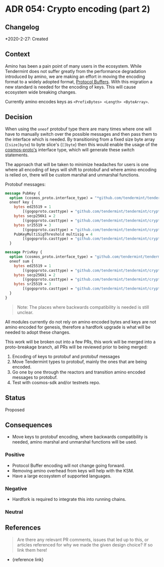 # ADR 054: Crypto encoding (part 2)

## Changelog

\*2020-2-27: Created

## Context

Amino has been a pain point of many users in the ecosystem. While Tendermint does not suffer greatly from the performance degradation introduced by amino, we are making an effort in moving the encoding format to a widely adopted format, [Protocol Buffers](https://developers.google.com/protocol-buffers). With this migration a new standard is needed for the encoding of keys. This will cause ecosystem wide breaking changes.

Currently amino encodes keys as `<PrefixBytes> <Length> <ByteArray>`.

## Decision

When using the `oneof` protobuf type there are many times where one will have to manually switch over the possible messages and then pass them to the interface which is needed. By transitioning from a fixed size byte array (`[size]byte`) to byte slice's (`[]byte`) then this would enable the usage of the [cosmos-proto's](hhttps://github.com/regen-network/cosmos-proto#interface_type) interface type, which will generate these switch statements.

The approach that will be taken to minimize headaches for users is one where all encoding of keys will shift to protobuf and where amino encoding is relied on, there will be custom marshal and unmarshal functions.

Protobuf messages:

```proto
message PubKey {
  option (cosmos_proto.interface_type) = "*github.com/tendermint/tendermint/crypto.PubKey";
  oneof key {
    bytes ed25519 = 1
        [(gogoproto.casttype) = "github.com/tendermint/tendermint/crypto/ed25519.PubKey"];
    bytes secp256k1 = 2
        [(gogoproto.casttype) = "github.com/tendermint/tendermint/crypto/secp256k1.PubKey"];
    bytes sr25519 = 3
        [(gogoproto.casttype) = "github.com/tendermint/tendermint/crypto/sr25519.PubKey"];
    PubKeyMultiSigThreshold multisig = 4
        [(gogoproto.casttype) = "github.com/tendermint/tendermint/crypto/multisig.PubKeyMultisigThreshold"];;
  }

message PrivKey {
  option (cosmos_proto.interface_type) = "github.com/tendermint/tendermint/crypto.PrivKey";
  oneof sum {
    bytes ed25519 = 1
        [(gogoproto.casttype) = "github.com/tendermint/tendermint/crypto/ed25519.PrivKey"];
    bytes secp256k1 = 2
        [(gogoproto.casttype) = "github.com/tendermint/tendermint/crypto/secp256k1.PrivKey"];
    bytes sr25519 = 3
        [(gogoproto.casttype) = "github.com/tendermint/tendermint/crypto/sr25519.PrivKey"];;
  }
}
```

> Note: The places where backwards compatibility is needed is still unclear.

All modules currently do not rely on amino encoded bytes and keys are not amino encoded for genesis, therefore a hardfork upgrade is what will be needed to adopt these changes.

This work will be broken out into a few PRs, this work will be merged into a proto-breakage branch, all PRs will be reviewed prior to being merged:

1. Encoding of keys to protobuf and protobuf messages
2. Move Tendermint types to protobuf, mainly the ones that are being encoded.
3. Go one by one through the reactors and transition amino encoded messages to protobuf.
4. Test with cosmos-sdk and/or testnets repo.

## Status

Proposed

## Consequences

- Move keys to protobuf encoding, where backwards compatibility is needed, amino marshal and unmarshal functions will be used.

### Positive

- Protocol Buffer encoding will not change going forward.
- Removing amino overhead from keys will help with the KSM.
- Have a large ecosystem of supported languages.

### Negative

- Hardfork is required to integrate this into running chains.

### Neutral

## References

> Are there any relevant PR comments, issues that led up to this, or articles referenced for why we made the given design choice? If so link them here!

- {reference link}
